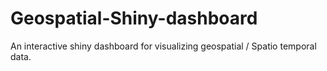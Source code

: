 # Geospatial-Shiny-dashboard
An interactive shiny dashboard for visualizing geospatial / Spatio temporal data.
